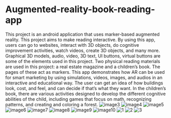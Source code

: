 # Augmented-reality-book-reading-app
This project is an android application that uses marker-based augmented
reality. This project aims to make reading interactive. By using this app, users
can go to websites, interact with 3D objects, do cognitive improvement
activities, watch videos, create 3D objects, and many more. Graphical 3D
models, audio, video, 3D text, UI buttons, virtual buttons are some of the
elements used in this project. Two physical reading materials are used in this
project: a real estate magazine and a children’s book. The pages of these act
as markers. This app demonstrates how AR can be used for smart marketing
by using simulations, videos, images, and audios in an interactive and
educational way. The user can get an idea of how buildings look, cost, and feel,
and can decide if that’s what they want. In the children’s book, there are
various activities designed to develop the different cognitive abilities of the
child, including games that focus on math, recognizing patterns, and creating
and coloring a forest.
![image3](https://github.com/malithpriyashan/Augmented-reality-book-reading-app/assets/66530522/9ce36760-4cae-45ba-a45c-fc928e1f508e)
![image4](https://github.com/malithpriyashan/Augmented-reality-book-reading-app/assets/66530522/1e04b0a8-9e11-442b-a5fb-47360813cfe5)
![image5](https://github.com/malithpriyashan/Augmented-reality-book-reading-app/assets/66530522/57dd5a1d-3915-474d-95de-dd257d5de676)
![image6](https://github.com/malithpriyashan/Augmented-reality-book-reading-app/assets/66530522/7694348b-ea69-4a2c-bdb8-dcb2d5b794e8)
![image7](https://github.com/malithpriyashan/Augmented-reality-book-reading-app/assets/66530522/91690b0e-ef2d-43ea-8545-9c4cb8ed61aa)
![image8](https://github.com/malithpriyashan/Augmented-reality-book-reading-app/assets/66530522/3898f5e0-2c30-4783-ba03-0ade2e5b92ec)
![image9](https://github.com/malithpriyashan/Augmented-reality-book-reading-app/assets/66530522/4f7d8f8a-4797-4580-9151-35aac3753f0e)
![image10](https://github.com/malithpriyashan/Augmented-reality-book-reading-app/assets/66530522/bd5f2b61-07d1-444d-985a-c58f5d808dbf)
![1](https://github.com/malithpriyashan/Augmented-reality-book-reading-app/assets/66530522/73dddf3f-1446-4105-8cda-018c4ec7ca69)
![2](https://github.com/malithpriyashan/Augmented-reality-book-reading-app/assets/66530522/8a765c75-ab7d-452b-8120-15bc9cba05ae)
![3](https://github.com/malithpriyashan/Augmented-reality-book-reading-app/assets/66530522/221bef97-a7df-46c2-90ee-d01b885323bb)
